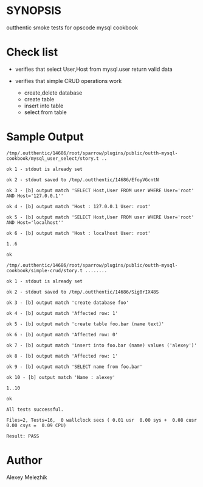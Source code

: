 # SYNOPSIS

outthentic smoke tests for opscode mysql cookbook


# Check list

* verifies that select User,Host from mysql.user return valid data

* verifies that simple CRUD operations work 

    * create,delete database 
    * create table
    * insert into table
    * select from table

# Sample Output

    /tmp/.outthentic/14686/root/sparrow/plugins/public/outth-mysql-cookbook/mysql_user_select/story.t .. 
    
    ok 1 - stdout is already set
    
    ok 2 - stdout saved to /tmp/.outthentic/14686/EfoyVGcntN
    
    ok 3 - [b] output match 'SELECT Host,User FROM user WHERE User='root' AND Host='127.0.0.1''
    
    ok 4 - [b] output match 'Host : 127.0.0.1 User: root'
    
    ok 5 - [b] output match 'SELECT Host,User FROM user WHERE User='root' AND Host='localhost''
    
    ok 6 - [b] output match 'Host : localhost User: root'
    
    1..6
    
    ok
    
    /tmp/.outthentic/14686/root/sparrow/plugins/public/outth-mysql-cookbook/simple-crud/story.t ........ 
    
    ok 1 - stdout is already set
    
    ok 2 - stdout saved to /tmp/.outthentic/14686/Sig0rIX48S
    
    ok 3 - [b] output match 'create database foo'
    
    ok 4 - [b] output match 'Affected row: 1'
    
    ok 5 - [b] output match 'create table foo.bar (name text)'
    
    ok 6 - [b] output match 'Affected row: 0'
    
    ok 7 - [b] output match 'insert into foo.bar (name) values ('alexey')'
    
    ok 8 - [b] output match 'Affected row: 1'
    
    ok 9 - [b] output match 'SELECT name from foo.bar'
    
    ok 10 - [b] output match 'Name : alexey'
    
    1..10
    
    ok
    
    All tests successful.
    
    Files=2, Tests=16,  0 wallclock secs ( 0.01 usr  0.00 sys +  0.08 cusr  0.00 csys =  0.09 CPU)
    
    Result: PASS
    

# Author

Alexey Melezhik
    
